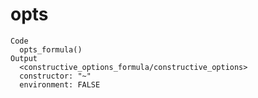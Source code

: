 # opts

    Code
      opts_formula()
    Output
      <constructive_options_formula/constructive_options>
      constructor: "~"
      environment: FALSE


